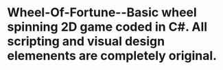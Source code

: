 # Wheel-Of-Fortune--Basic wheel spinning 2D game coded in C#. All scripting and visual design elemenents are completely original. 

